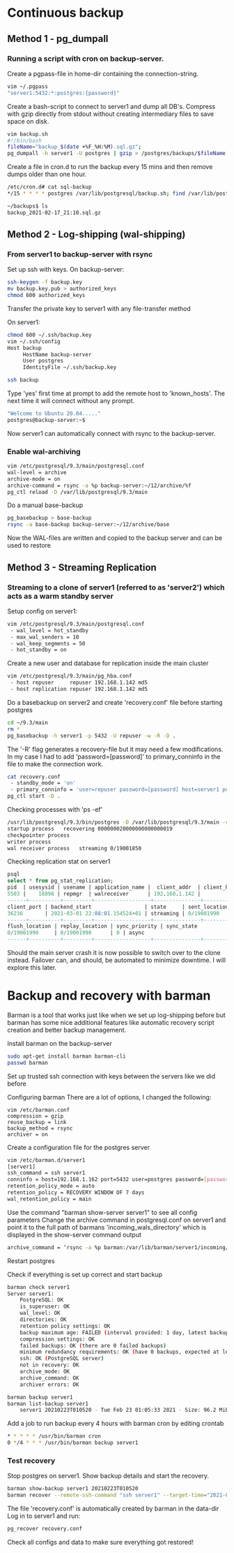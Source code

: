 # Continuous backup

## Method 1 - pg_dumpall

### Running a script with cron on backup-server.
Create a pgpass-file in home-dir containing the connection-string.
```bash
vim ~/.pgpass
"server1:5432:*:postgres:{password}"
```

Create a bash-script to connect to server1 and dump all DB's.
Compress with gzip directly from stdout without creating intermediary files to save space on disk.
```bash
vim backup.sh
#!/bin/bash
fileName="backup_$(date +%F_%H:%M).sql.gz";
pg_dumpall -h server1 -U postgres | gzip > /postgres/backups/$fileName
```

Create a file in cron.d to run the backup every 15 mins and then remove dumps older than one hour.
```bash
/etc/cron.d# cat sql-backup 
*/15 * * * * postgres /var/lib/postgresql/backup.sh; find /var/lib/postgresql/backups/ -mmin +59 -type f -delete

~/backups$ ls
backup_2021-02-17_21:10.sql.gz
```


## Method 2 - Log-shipping (wal-shipping) 
### From server1 to backup-server with rsync

Set up ssh with keys.
On backup-server:
```bash
ssh-keygen -f backup.key
mv backup.key.pub > authorized_keys
chmod 600 authorized_keys 
```

Transfer the private key to server1 with any file-transfer method

On server1:
```bash
chmod 600 ~/.ssh/backup.key
vim ~/.ssh/config
Host backup
     HostName backup-server
     User postgres
     IdentityFile ~/.ssh/backup.key

ssh backup
```
Type 'yes' first time at prompt to add the remote host to 'known_hosts'.
The next time it will connect without any prompt.
```bash
"Welcome to Ubuntu 20.04....."
postgres@backup-server:~$
```

Now server1 can automatically connect with rsync to the backup-server.

### Enable wal-archiving
```bash
vim /etc/postgresql/9.3/main/postgresql.conf
wal-level = archive
archive-mode = on
archive-command = rsync -a %p backup-server:~/12/archive/%f
pg_ctl reload -D /var/lib/postgresql/9.3/main
```
Do a manual base-backup
```bash
pg_basebackup > base-backup
rsync -a base-backup backup-server:~/12/archive/base
```

Now the WAL-files are written and copied to the backup server and can be used to restore 

## Method 3 - Streaming Replication

### Streaming to a clone of server1 (referred to as 'server2') which acts as a warm standby server

Setup config on server1:
```bash
vim /etc/postgresql/9.3/main/postgresql.conf
 - wal_level = hot_standby
 - max_wal_senders = 10
 - wal_keep_segments = 50
 - hot_standby = on
```
Create a new user and database for replication inside the main cluster
```bash
vim /etc/postgresql/9.3/main/pg_hba.conf
 - host repuser     repuser 192.168.1.142 md5
 - host replication repuser 192.168.1.142 md5
```
Do a basebackup on server2 and create 'recovery.conf' file before starting postgres
```bash
cd ~/9.3/main
rm *
pg_basebackup -h server1 -p 5432 -U repuser -w -R -D .
```
The '-R' flag generates a recovery-file but it may need a few modifications.
In my case I had to add 'password=[password]' to primary_conninfo in the file to make the connection work.
```bash
cat recovery.conf
 - standby_mode = 'on'
 - primary_conninfo = 'user=repuser password=[password] host=server1 port=5432 sslmode=prefer sslcompression=1 krbsrvname=postgres'
pg_ctl start -D .
```

Checking processes with 'ps -ef'
```bash
/usr/lib/postgresql/9.3/bin/postgres -D /var/lib/postgresql/9.3/main -c config_file=/etc/postgresql/9.3/main/postgresql.conf
startup process   recovering 000000020000000000000019
checkpointer process
writer process
wal receiver process   streaming 0/19001850
```
Checking replication stat on server1
```sql
psql
select * from pg_stat_replication;
pid  | usesysid | usename | application_name |  client_addr  | client_hostname | 
5503 |    18898 | repmgr  | walreceiver      | 192.168.1.142 |                 | 
------+----------+---------+------------------+---------------+-----------------+---------
client_port | backend_start                 | state     | sent_location | write_location | 
36236       | 2021-03-01 22:08:01.154524+01 | streaming | 0/19001990    | 0/19001990     | 
------+----------+---------+------------------+---------------+-----------------+---------
flush_location | replay_location | sync_priority | sync_state 
0/19001990     | 0/19001990      | 0 | async
------+----------+---------+------------------+---------------+-----------------+---------
```

Should the main server crash it is now possible to switch over to the clone instead. Failover can, and should, be automated to minimize downtime.
I will explore this later.

# Backup and recovery with barman 

Barman is a tool that works just like when we set up log-shipping before but barman has some nice additional features like automatic recovery script creation and better backup management.

Install barman on the backup-server
```bash
sudo apt-get install barman barman-cli
passwd barman
```
Set up trusted ssh connection with keys between the servers like we did before

Configuring barman
There are a lot of options, I changed the following:
```
vim /etc/barman.conf
compression = gzip
reuse_backup = link
backup_method = rsync
archiver = on
```

Create a configuration file for the postgres server
```bash
vim /etc/barman.d/server1
[server1]
ssh_command = ssh server1
conninfo = host=192.168.1.162 port=5432 user=postgres password=[password]
retention_policy_mode = auto
retention_policy = RECOVERY WINDOW OF 7 days
wal_retention_policy = main
```

Use the command "barman show-server server1" to see all config parameters
Change the archive command in postgresql.conf on server1 and point it to the full path of barmans 'incoming_wals_directory' which is displayed in the show-server command output
```bash
archive_command = ‘rsync -a %p barman:/var/lib/barman/server1/incoming/%f'
```

Restart postgres

Check if everything is set up correct and start backup
```bash
barman check server1
Server server1:
    PostgreSQL: OK
    is_superuser: OK
    wal_level: OK
    directories: OK
    retention policy settings: OK
    backup maximum age: FAILED (interval provided: 1 day, latest backup age: No available backups)
    compression settings: OK
    failed backups: OK (there are 0 failed backups)
    minimum redundancy requirements: OK (have 0 backups, expected at least 0)
    ssh: OK (PostgreSQL server)
    not in recovery: OK
    archive_mode: OK
    archive_command: OK
    archiver errors: OK

barman backup server1
barman list-backup server1
    server1 20210223T010520 - Tue Feb 23 01:05:33 2021 - Size: 96.2 MiB - WAL Size: 5.0 MiB
```
Add a job to run backup every 4 hours with barman cron by editing crontab
```bash
* * * * * /usr/bin/barman cron
0 */4 * * * /usr/bin/barman backup server1
```
### Test recovery
Stop postgres on server1.
Show backup details and start the recovery.
```bash
barman show-backup server1 20210223T010520
barman recover --remote-ssh-command "ssh server1" --target-time="2021-02-23 01:05:33.606425+01:00" server1 20210223T010520 /var/lib/postgresql/9.3/main
```

The file 'recovery.conf' is automatically created by barman in the data-dir
Log in to server1 and run:
```bash
pg_recover recovery.conf
```

Check all configs and data to make sure everything got restored!

